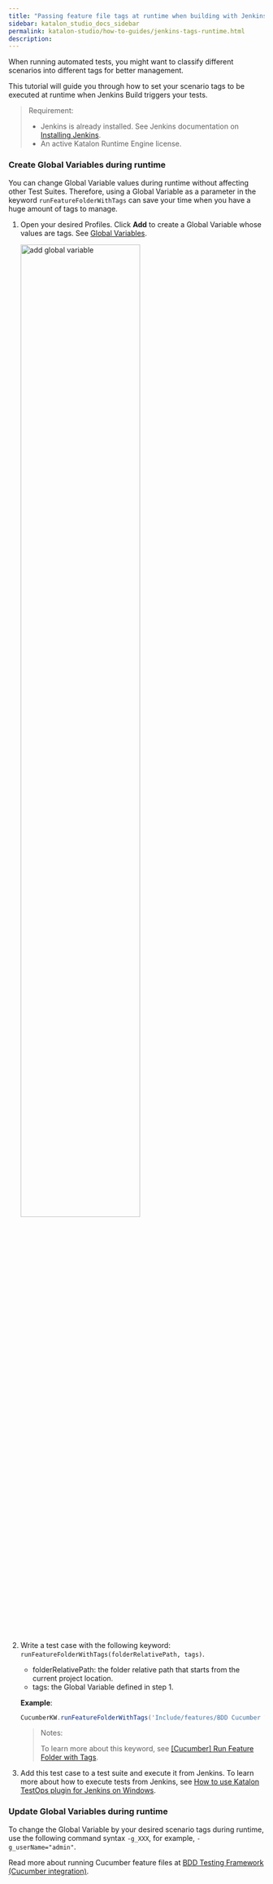 ```yaml
---
title: "Passing feature file tags at runtime when building with Jenkins"
sidebar: katalon_studio_docs_sidebar
permalink: katalon-studio/how-to-guides/jenkins-tags-runtime.html
description:
---
```

When running automated tests, you might want to classify different scenarios into different tags for better management.

This tutorial will guide you through how to set your scenario tags to be executed at runtime when Jenkins Build triggers your tests.

> Requirement:
>
> * Jenkins is already installed. See Jenkins documentation on [Installing Jenkins](https://www.jenkins.io/doc/book/installing/).
> * An active Katalon Runtime Engine license.

### Create Global Variables during runtime

You can change Global Variable values during runtime without affecting other Test Suites. Therefore, using a Global Variable as a parameter in the keyword `runFeatureFolderWithTags` can save your time when you have a huge amount of tags to manage.

1. Open your desired Profiles. Click **Add** to create a Global Variable whose values are tags. See [Global Variables](https://docs.katalon.com/katalon-studio/docs/execution-profile-v54.html#global-variables).

    <img src="https://github.com/katalon-studio/docs-images/raw/master/katalon-studio/docs/jenkins-tag-runtime/globalvariable-tags.png" alt="add global variable" width=70%>

2. Write a test case with the following keyword: `runFeatureFolderWithTags(folderRelativePath, tags)`.

    * folderRelativePath: the folder relative path that starts from the current project location.
    * tags: the Global Variable defined in step 1.

    **Example**:
    
    ```groovy
    CucumberKW.runFeatureFolderWithTags('Include/features/BDD Cucumber Tests',GlobalVariable.username)
    ```

    > Notes:
    >
    > To learn more about this keyword, see [[Cucumber] Run Feature Folder with Tags](https://docs.katalon.com/katalon-studio/docs/cucumber-kw-run-feature-folder-tag.html).

3. Add this test case to a test suite and execute it from Jenkins. To learn more about how to execute tests from Jenkins, see [How to use Katalon TestOps plugin for Jenkins on Windows](https://docs.katalon.com/katalon-studio/docs/jenkins-plugin-windows.html).

### Update Global Variables during runtime

To change the Global Variable by your desired scenario tags during runtime, use the following command syntax `-g_XXX`, for example, `-g_userName="admin"`.

Read more about running Cucumber feature files at [BDD Testing Framework (Cucumber integration)](https://docs.katalon.com/katalon-studio/docs/cucumber-features-file.html).